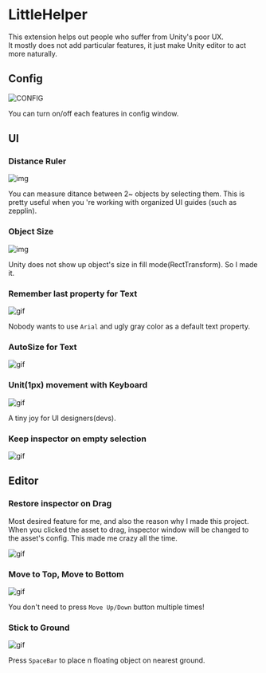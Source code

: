 LittleHelper
====

This extension helps out people who suffer from Unity's poor UX.<br>
It mostly does not add particular features, it just make Unity editor to act more naturally.

Config
----
![CONFIG](img/config.png)

You can turn on/off each features in config window.

UI
----
### Distance Ruler
![img](img/ruler.png)

You can measure ditance between 2~ objects by selecting them. This is pretty useful when you 're working with organized UI guides (such as zepplin).

### Object Size
![img](img/sizeview.png)

Unity does not show up object's size in fill mode(RectTransform). So I made it.

### Remember last property for Text
![gif](gif/textdata.gif)

Nobody wants to use `Arial` and ugly gray color as a default text property.

### AutoSize for Text
![gif](gif/autofit.gif)

### Unit(1px) movement with Keyboard
![gif](gif/ui_arrow.gif)

A tiny joy for UI designers(devs).

### Keep inspector on empty selection
![gif](gif/keep_selection.gif)

Editor
----
### Restore inspector on Drag
Most desired feature for me, and also the reason why I made this project. <br>
When you clicked the asset to drag, inspector window will be changed to the asset's config. This made me crazy all the time.

![gif](gif/drag.gif)

### Move to Top, Move to Bottom
![gif](gif/move_to_top.gif)

You don't need to press `Move Up/Down` button multiple times!

### Stick to Ground
![gif](gif/sticktoground.gif)

Press `SpaceBar` to place n floating object on nearest ground.
